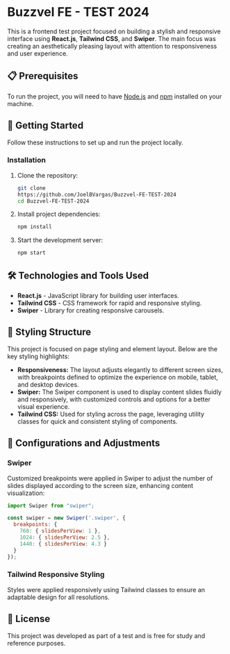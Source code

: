 # Buzzvel FE - TEST 2024

This is a frontend test project focused on building a stylish and responsive interface using **React.js**, **Tailwind CSS**, and **Swiper**. The main focus was creating an aesthetically pleasing layout with attention to responsiveness and user experience.

## 📋 Prerequisites

To run the project, you will need to have [Node.js](https://nodejs.org/) and [npm](https://www.npmjs.com/) installed on your machine.

## 🚀 Getting Started

Follow these instructions to set up and run the project locally.

### Installation

1. Clone the repository:

   ```bash
   git clone
   https://github.com/JoelBVargas/Buzzvel-FE-TEST-2024
   cd Buzzvel-FE-TEST-2024

2. Install project dependencies:

   ```bash
   npm install

3. Start the development server:

   ```bash
   npm start

## 🛠️ Technologies and Tools Used

- **React.js** - JavaScript library for building user interfaces.
- **Tailwind CSS** - CSS framework for rapid and responsive styling.
- **Swiper** - Library for creating responsive carousels.

## 🎨 Styling Structure

This project is focused on page styling and element layout. Below are the key styling highlights:

- **Responsiveness:** The layout adjusts elegantly to different screen sizes, with breakpoints defined to optimize the experience on mobile, tablet, and desktop devices.
- **Swiper:** The Swiper component is used to display content slides fluidly and responsively, with customized controls and options for a better visual experience.
- **Tailwind CSS:** Used for styling across the page, leveraging utility classes for quick and consistent styling of components.

## 🔧 Configurations and Adjustments

### Swiper

Customized breakpoints were applied in Swiper to adjust the number of slides displayed according to the screen size, enhancing content visualization:

```javascript
import Swiper from "swiper";

const swiper = new Swiper('.swiper', {
  breakpoints: {
    768: { slidesPerView: 1 },
    1024: { slidesPerView: 2.5 },
    1440: { slidesPerView: 4.3 }
  }
});
```
### Tailwind Responsive Styling

Styles were applied responsively using Tailwind classes to ensure an adaptable design for all resolutions.

## 📄 License

This project was developed as part of a test and is free for study and reference purposes.
